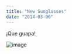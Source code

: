 ```yaml
---
title: "New Sunglasses"
date: "2014-03-06"
---
```


¡Que guapa!

![image](images/tumblr_inline_n20qc52LYj1qlj3bd.jpg)
